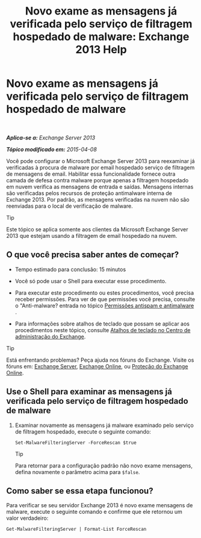 ﻿---
title: 'Novo exame as mensagens já verificada pelo serviço de filtragem hospedado de malware: Exchange 2013 Help'
TOCTitle: Novo exame as mensagens já verificada pelo serviço de filtragem hospedado de malware
ms:assetid: ad3b6f65-6399-4a4b-8679-2e4f7f74bbbe
ms:mtpsurl: https://technet.microsoft.com/pt-br/library/JJ150548(v=EXCHG.150)
ms:contentKeyID: 50486384
ms.date: 05/22/2018
mtps_version: v=EXCHG.150
ms.translationtype: MT
---

# Novo exame as mensagens já verificada pelo serviço de filtragem hospedado de malware

 

_**Aplica-se a:** Exchange Server 2013_

_**Tópico modificado em:** 2015-04-08_

Você pode configurar o Microsoft Exchange Server 2013 para reexaminar já verificadas à procura de malware por email hospedado serviço de filtragem de mensagens de email. Habilitar essa funcionalidade fornece outra camada de defesa contra malware porque apenas a filtragem hospedado em nuvem verifica as mensagens de entrada e saídas. Mensagens internas são verificadas pelos recursos de proteção antimalware interna de Exchange 2013. Por padrão, as mensagens verificadas na nuvem não são reenviadas para o local de verificação de malware.


> [!TIP]
> Este tópico se aplica somente aos clientes da Microsoft Exchange Server 2013 que estejam usando a filtragem de email hospedado na nuvem.



## O que você precisa saber antes de começar?

  - Tempo estimado para conclusão: 15 minutos

  - Você só pode usar o Shell para executar esse procedimento.

  - Para executar este procedimento ou estes procedimentos, você precisa receber permissões. Para ver de que permissões você precisa, consulte o "Anti-malware? entrada no tópico [Permissões antispam e antimalware](anti-spam-and-anti-malware-permissions-exchange-2013-help.md) .

  - Para informações sobre atalhos de teclado que possam se aplicar aos procedimentos neste tópico, consulte [Atalhos de teclado no Centro de administração do Exchange](keyboard-shortcuts-in-the-exchange-admin-center-exchange-online-protection-help.md).


> [!TIP]
> Está enfrentando problemas? Peça ajuda nos fóruns do Exchange. Visite os fóruns em: <A href="https://go.microsoft.com/fwlink/p/?linkid=60612">Exchange Server</A>, <A href="https://go.microsoft.com/fwlink/p/?linkid=267542">Exchange Online</A>, ou <A href="https://go.microsoft.com/fwlink/p/?linkid=285351">Proteção do Exchange Online</A>.



## Use o Shell para examinar as mensagens já verificada pelo serviço de filtragem hospedado de malware

1.  Examinar novamente as mensagens já malware examinado pelo serviço de filtragem hospedado, execute o seguinte comando:
    
        Set-MalwareFilteringServer -ForceRescan $true
    

    > [!TIP]
    > Para retornar para a configuração padrão não novo exame mensagens, defina novamente o parâmetro acima para <CODE>$false</CODE>.



## Como saber se essa etapa funcionou?

Para verificar se seu servidor Exchange 2013 é novo exame mensagens de malware, execute o seguinte comando e confirme que ele retornou um valor verdadeiro:

    Get-MalwareFilteringServer | Format-List ForceRescan

